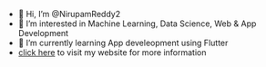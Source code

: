 - 👋 Hi, I’m @NirupamReddy2
- 👀 I’m interested in Machine Learning, Data Science, Web & App Development
- 🌱 I’m currently learning App develeopment using Flutter
- [click here](https://nirupamreddy2.github.io/#/) to visit my website for more information

<!---
NirupamReddy2/NirupamReddy2 is a ✨ special ✨ repository because its `README.md` (this file) appears on your GitHub profile.
You can click the Preview link to take a look at your changes.
--->
